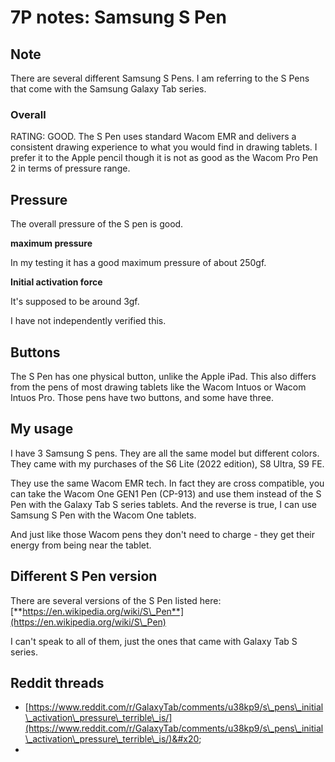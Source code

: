 # 7P notes: Samsung S Pen

## Note

There are several different Samsung S Pens. I am referring to the S Pens that come with the Samsung Galaxy Tab series.

### Overall

RATING: GOOD. The S Pen uses standard Wacom EMR and delivers a consistent drawing experience to what you would find in drawing tablets. I prefer it to the Apple pencil though it is not as good as the Wacom Pro Pen 2 in terms of pressure range.

## Pressure

The overall pressure of the S pen is good.&#x20;

**maximum pressure**

In my testing it has a good maximum pressure of about 250gf.

**Initial activation force**

It's supposed to be around 3gf.

I have not independently verified this.

## Buttons

The S Pen has one physical button, unlike the Apple iPad. This also differs from the pens of most drawing tablets like the Wacom Intuos or Wacom Intuos Pro. Those pens have two buttons, and some have three.&#x20;

## My usage

I have 3 Samsung S pens. They are all the same model but different colors. They came with my purchases of the S6 Lite (2022 edition), S8 Ultra, S9 FE.

They use the same Wacom EMR tech. In fact they are cross compatible, you can take the Wacom One GEN1 Pen (CP-913) and use them instead of the S Pen with the Galaxy Tab S series tablets. And the reverse is true, I can use Samsung S Pen with the Wacom One tablets.

And just like those Wacom pens they don't need to charge - they get their energy from being near the tablet.

## **Different S Pen version**

There are several versions of the S Pen listed here: [**https://en.wikipedia.org/wiki/S\_Pen**](https://en.wikipedia.org/wiki/S\_Pen)

I can't speak to all of them, just the ones that came with Galaxy Tab S series.

## Reddit threads

* [https://www.reddit.com/r/GalaxyTab/comments/u38kp9/s\_pens\_initial\_activation\_pressure\_terrible\_is/](https://www.reddit.com/r/GalaxyTab/comments/u38kp9/s\_pens\_initial\_activation\_pressure\_terrible\_is/)&#x20;
*
